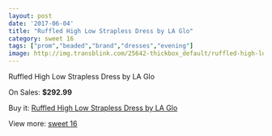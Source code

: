 ```yaml
---
layout: post
date: '2017-06-04'
title: "Ruffled High Low Strapless Dress by LA Glo"
category: sweet 16
tags: ["prom","beaded","brand","dresses","evening"]
image: http://img.transblink.com/25642-thickbox_default/ruffled-high-low-strapless-dress-by-la-glo.jpg
---
```

Ruffled High Low Strapless Dress by LA Glo

On Sales: **$292.99**
<a href="https://www.transblink.com/en/sweet-16/8087-ruffled-high-low-strapless-dress-by-la-glo.html"><amp-img layout="responsive" width="600" height="600" src="//img.transblink.com/25642-thickbox_default/ruffled-high-low-strapless-dress-by-la-glo.jpg" alt="Ruffled High Low Strapless Dress by LA Glo 0" /></a>
<a href="https://www.transblink.com/en/sweet-16/8087-ruffled-high-low-strapless-dress-by-la-glo.html"><amp-img layout="responsive" width="600" height="600" src="//img.transblink.com/25643-thickbox_default/ruffled-high-low-strapless-dress-by-la-glo.jpg" alt="Ruffled High Low Strapless Dress by LA Glo 1" /></a>

Buy it: [Ruffled High Low Strapless Dress by LA Glo](https://www.transblink.com/en/sweet-16/8087-ruffled-high-low-strapless-dress-by-la-glo.html "Ruffled High Low Strapless Dress by LA Glo")

View more: [sweet 16](https://www.transblink.com/en/65-sweet-16 "sweet 16")